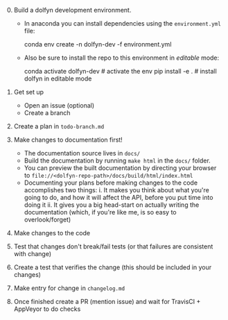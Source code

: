 0) Build a dolfyn development environment.

   - In anaconda you can install dependencies using the `environment.yml` file:

        conda env create -n dolfyn-dev -f environment.yml
      
   - Also be sure to install the repo to this environment in *editable* mode:
     
        conda activate dolfyn-dev  # activate the env
        pip install -e .  # install dolfyn in editable mode

1) Get set up
    - Open an issue (optional)
    - Create a branch
    
2) Create a plan in `todo-branch.md`

3) Make changes to documentation first!
    - The documentation source lives in `docs/`
    - Build the documentation by running `make html` in the `docs/` folder.
    - You can preview the built documentation by directing your browser to `file://<dolfyn-repo-path>/docs/build/html/index.html`
    - Documenting your plans before making changes to the code accomplishes two things:
      i. It makes you think about what you're going to do, and how it will affect the API, before you put time into doing it
      ii. It gives you a big head-start on actually writing the documentation (which, if you're like me, is so easy to overlook/forget)

4) Make changes to the code

5) Test that changes don't break/fail tests (or that failures are consistent with change)

6) Create a test that verifies the change (this should be included in your changes)

7) Make entry for change in `changelog.md`

8) Once finished create a PR (mention issue) and wait for TravisCI + AppVeyor to do checks

